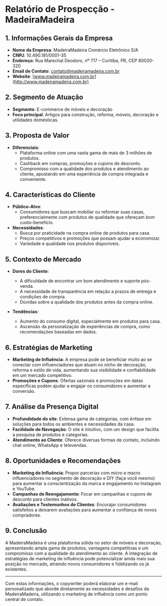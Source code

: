 # Relatório de Prospecção - MadeiraMadeira

## 1. Informações Gerais da Empresa
- **Nome da Empresa**: MadeiraMadeira Comércio Eletrônico S/A
- **CNPJ**: 10.490.181/0001-35
- **Endereço**: Rua Marechal Deodoro, nº 717 – Curitiba, PR, CEP 80020-320
- **Email de Contato**: contato@madeiramadeira.com.br
- **Website**: [www.madeiramadeira.com.br](http://www.madeiramadeira.com.br)

## 2. Segmento de Atuação
- **Segmento**: E-commerce de móveis e decoração
- **Foco principal**: Artigos para construção, reforma, móveis, decoração e utilidades domésticas.

## 3. Proposta de Valor
- **Diferenciais**:
  - Plataforma online com uma vasta gama de mais de 3 milhões de produtos.
  - Cashback em compras, promoções e cupons de desconto.
  - Compromisso com a qualidade dos produtos e atendimento ao cliente, apostando em uma experiência de compra integrada e conveniente.

## 4. Características do Cliente
- **Público-Alvo**:
  - Consumidores que buscam mobiliar ou reformar suas casas, preferencialmente com produtos de qualidade que ofereçam bom custo-benefício.
- **Necessidades**:
  - Busca por praticidade na compra online de produtos para casa.
  - Preços competitivos e promoções que possam ajudar a economizar.
  - Variedade e qualidade nos produtos disponíveis.

## 5. Contexto de Mercado
- **Dores do Cliente**:
  - A dificuldade de encontrar um bom atendimento e suporte pós-venda.
  - A necessidade de transparência em relação a prazos de entrega e condições de compra.
  - Dúvidas sobre a qualidade dos produtos antes da compra online.
  
- **Tendências**:
  - Aumento do consumo digital, especialmente em produtos para casa.
  - Ascensão da personalização de experiências de compra, como recomendações baseadas em dados.

## 6. Estratégias de Marketing
- **Marketing de Influência**: A empresa pode se beneficiar muito ao se conectar com influenciadores que atuam no nicho de decoração, reforma e estilo de vida, aumentando sua visibilidade e confiabilidade em um mercado competitivo.
- **Promoções e Cupons**: Ofertas sazonais e promoções em datas específicas podem ajudar a engajar os consumidores e aumentar a conversão.

## 7. Análise da Presença Digital
- **Profundidade do site**: Extensa gama de categorias, com ênfase em soluções para todos os ambientes e necessidades da casa.
- **Facilidade de Navegação**: O site é intuitivo, com um design que facilita a pesquisa de produtos e categorias.
- **Atendimento ao Cliente**: Oferece diversas formas de contato, incluindo chat online, WhatsApp e televendas.

## 8. Oportunidades e Recomendações
- **Marketing de Influência**: Propor parcerias com micro e macro influenciadores no segmento de decoração e DIY (faça você mesmo) para aumentar a conscientização da marca e engajamento no Instagram e YouTube.
- **Campanhas de Reengajamento**: Focar em campanhas e cupons de desconto para clientes inativos.
- **Avaliações e Testemunhos de Clientes**: Encorajar consumidores satisfeitos a deixarem avaliações para aumentar a confiança de novos compradores.

## 9. Conclusão
A MadeiraMadeira é uma plataforma sólida no setor de móveis e decoração, apresentando ampla gama de produtos, vantagens competitivas e um compromisso com a qualidade do atendimento ao cliente. A integração de estratégias de marketing de influência pode potencializar ainda mais sua posição no mercado, atraindo novos consumidores e fidelizando os já existentes.

---

Com estas informações, o copywriter poderá elaborar um e-mail personalizado que aborde diretamente as necessidades e desafios da MadeiraMadeira, utilizando o marketing de influência como um ponto central de contato.